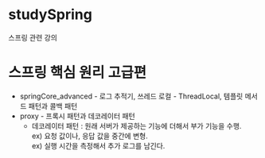 # studySpring
스프링 관련 강의

스프링 핵심 원리 고급편
============
- springCore_advanced - 로그 추적기, 쓰레드 로컬 - ThreadLocal, 템플릿 메서드 패턴과 콜백 패턴
- proxy - 프록시 패턴과 데코레이터 패턴  
  - 데코레이터 패턴 : 원래 서버가 제공하는 기능에 더해서 부가 기능을 수행.  
  ex) 요청 값이나, 응답 값을 중간에 변형.  
  ex) 실행 시간을 측정해서 추가 로그를 남긴다.
